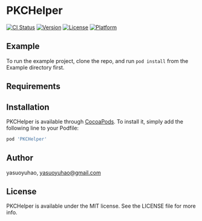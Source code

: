 # PKCHelper

[![CI Status](https://img.shields.io/travis/yasuoyuhao/PKCHelper.svg?style=flat)](https://travis-ci.org/yasuoyuhao/PKCHelper)
[![Version](https://img.shields.io/cocoapods/v/PKCHelper.svg?style=flat)](https://cocoapods.org/pods/PKCHelper)
[![License](https://img.shields.io/cocoapods/l/PKCHelper.svg?style=flat)](https://cocoapods.org/pods/PKCHelper)
[![Platform](https://img.shields.io/cocoapods/p/PKCHelper.svg?style=flat)](https://cocoapods.org/pods/PKCHelper)

## Example

To run the example project, clone the repo, and run `pod install` from the Example directory first.

## Requirements

## Installation

PKCHelper is available through [CocoaPods](https://cocoapods.org). To install
it, simply add the following line to your Podfile:

```ruby
pod 'PKCHelper'
```

## Author

yasuoyuhao, yasuoyuhao@gmail.com

## License

PKCHelper is available under the MIT license. See the LICENSE file for more info.
